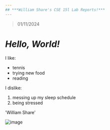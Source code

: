 ```yaml
---
## ***William Share's CSE 15l Lab Reports!***
---
```

> 01/11/2024
# ***Hello, World!***
I like:
* tennis
* trying new food
* reading

I dislike: 
1. messing up my sleep schedule
2. being stressed

'William Share'

![image](https://github.com/wshare26/cse15l-lab-reports/assets/156359336/d3742bc2-fcb5-41df-ad84-ffa32171b46a)
